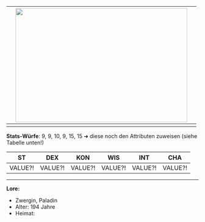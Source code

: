 


|     | <img src="images/kyome.png" width="450" height="300"> |     |
| --- | ----------------------------------------------------- | --- |
|     |                                                       |     |


**Stats-Würfe**: 9, 9, 10, 9, 15, 15 ➜ diese noch den Attributen zuweisen (siehe Tabelle unten!)

| ST      | DEX     | KON     | WIS     | INT     | CHA     |
| ------- | ------- | ------- | ------- | ------- | ------- |
| VALUE?! | VALUE?! | VALUE?! | VALUE?! | VALUE?! | VALUE?! |

-----------------------------------------

**Lore:** <br>
- Zwergin, Paladin
- Alter: 194 Jahre
- Heimat: 


